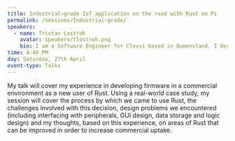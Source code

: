 ```yaml
---
title: Industrial-grade IoT application on the road with Rust on Pi
permalink: /sessions/Industrial-grade/
speakers:
  - name: Tristan Lostroh
    avatar: speakers/tlostroh.png
    bio: I am a Software Engineer for Clevvi based in Queensland. I deal with all areas of the development stack including Hardware, Firmware, Backend and Frontend code. One of my current projects is FridgeBrain. FridgeBrain is a system that is designed to monitor vaccine fridges to ensure that they remain at the correct temperature. I taught myself Rust to use in a project and consider myself an intermediate user. I plan to use Rust again in future in both professional and personal projects.
time: 4:40 PM
day: Saturday, 27th April
event-type: Talks
---
```


My talk will cover my experience in developing firmware in a commercial environment as a new user of Rust. Using a real-world case study, my session will cover the process by which we came to use Rust, the challenges involved with this decision, design problems we encountered (including interfacing with peripherals, GUI design, data storage and logic design) and my thoughts, based on this experience, on areas of Rust that can be improved in order to increase commercial uptake.

